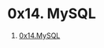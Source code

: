# 0x14. MySQL
1. [0x14.MySQL](https://github.com/fk2019/alx-system_engineering-devops/tree/master/0x14.MySQL)